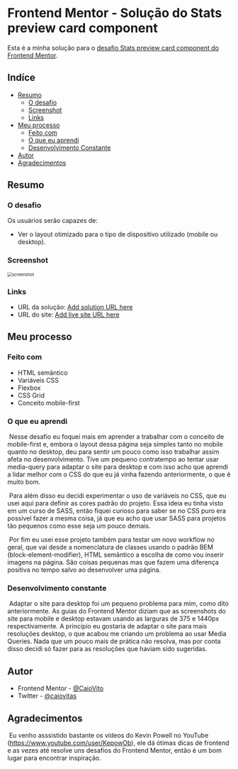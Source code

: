 # Frontend Mentor - Solução do Stats preview card component

Esta é a minha solução para o [desafio Stats preview card component do Frontend Mentor](https://www.frontendmentor.io/challenges/stats-preview-card-component-8JqbgoU62).

## Indíce

- [Resumo](#resumo)
  - [O desafio](#o-desafio)
  - [Screenshot](#screenshot)
  - [Links](#links)
- [Meu processo](#meu-processo)
  - [Feito com](#feito-com)
  - [O que eu aprendi](#o-que-eu-aprendi)
  - [Desenvolvimento Constante](#desenvolvimento-constante)
- [Autor](#autor)
- [Agradecimentos](#agradecimentos)

## Resumo

### O desafio

Os usuários serão capazes de:

- Ver o layout otimizado para o tipo de dispositivo utilizado (mobile ou desktop).

### Screenshot

<img src="C:\Users\caiov\OneDrive\Desktop\FrontEndMentor Challenges\#03 - Stats Preview Card Component Main\screenshot\screenshot.png" alt="screenshot" style="zoom: 67%;" />

### Links

- URL da solução: [Add solution URL here](https://your-solution-url.com)
- URL do site: [Add live site URL here](https://your-live-site-url.com)

## Meu processo

### Feito com

- HTML semântico
- Variáveis CSS
- Flexbox
- CSS Grid
- Conceito mobile-first

### O que eu aprendi

​	Nesse desafio eu foquei mais em aprender a trabalhar com o conceito de mobile-first e, embora o layout dessa página seja simples tanto no mobile quanto no desktop, deu para sentir um pouco como isso trabalhar assim afeta no desenvolvimento. Tive um pequeno contratempo ao tentar usar media-query para adaptar o site para desktop e com isso acho que aprendi a lidar melhor com o CSS do que eu já vinha fazendo anteriormente, o que é muito bom. 

​	Para além disso eu decidi experimentar o uso de variáveis no CSS, que eu usei aqui para definir as cores padrão do projeto. Essa ideia eu tinha visto em um curso de SASS, então fiquei curioso para saber se no CSS puro era possível fazer a mesma coisa, já que eu acho que usar SASS para projetos tão pequenos como esse seja um pouco demais.

​	Por fim eu usei esse projeto também para testar um novo workflow no geral, que vai desde a nomenclatura de classes usando o padrão BEM (block-element-modifier), HTML semântico a escolha de como vou inserir imagens na página. São coisas pequenas mas que fazem uma diferença positiva no tempo salvo ao desenvolver uma página.

### Desenvolvimento constante

​	Adaptar o site para desktop foi um pequeno problema para mim, como dito anteriormente. As guias do Frontend Mentor diziam que as screenshots do site para mobile e desktop estavam usando as larguras de 375 e 1440px respectivamente. A princípio eu gostaria de adaptar o site para mais resoluções desktop, o que acabou me criando um problema ao usar Media Queries. Nada que um pouco mais de prática não resolva, mas por conta disso decidi só fazer para as resoluções que haviam sido sugeridas.

## Autor

- Frontend Mentor - [@CaioVito](https://www.frontendmentor.io/profile/CaioVito)
- Twitter - [@caiovitas](https://www.twitter.com/caiovitas)

## Agradecimentos

​	Eu venho asssistido bastante os vídeos do Kevin Powell no YouTube (https://www.youtube.com/user/KepowOb), ele dá ótimas dicas de frontend e as vezes até resolve uns desafios do Frontend Mentor, então é um bom lugar para encontrar inspiração.
